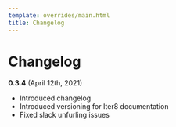 ```yaml
---
template: overrides/main.html
title: Changelog
---
```


# Changelog

**0.3.4** (April 12th, 2021)

* Introduced changelog
* Introduced versioning for Iter8 documentation
* Fixed slack unfurling issues